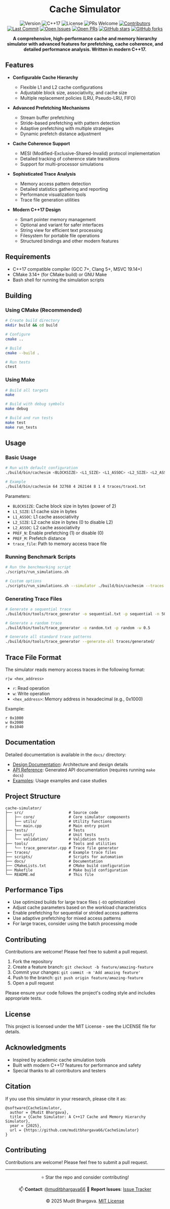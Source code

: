 <div align="center">

# Cache Simulator

![Version](https://img.shields.io/badge/version-1.1.0-blue)
![C++17](https://img.shields.io/badge/C%2B%2B-17-orange)
![License](https://img.shields.io/badge/license-MIT-green)
![PRs Welcome](https://img.shields.io/badge/PRs-welcome-brightgreen.svg?style=flat-square)
[![Contributors](https://img.shields.io/github/contributors/muditbhargava66/CacheSimulator)](https://github.com/muditbhargava66/CacheSimulator/graphs/contributors)
[![Last Commit](https://img.shields.io/github/last-commit/muditbhargava66/CacheSimulator)](https://github.com/muditbhargava66/CacheSimulator/commits/main)
[![Open Issues](https://img.shields.io/github/issues/muditbhargava66/CacheSimulator)](https://github.com/muditbhargava66/CacheSimulator/issues)
[![Open PRs](https://img.shields.io/github/issues-pr/muditbhargava66/CacheSimulator)](https://github.com/muditbhargava66/CacheSimulator/pulls)
[![GitHub stars](https://img.shields.io/github/stars/muditbhargava66/CacheSimulator)](https://github.com/muditbhargava66/CacheSimulator/stargazers)
[![GitHub forks](https://img.shields.io/github/forks/muditbhargava66/CacheSimulator)](https://github.com/muditbhargava66/CacheSimulator/network/members)

**A comprehensive, high-performance cache and memory hierarchy simulator with advanced features for prefetching, cache coherence, and detailed performance analysis. Written in modern C++17.**
</div>

## Features

- **Configurable Cache Hierarchy**
  - Flexible L1 and L2 cache configurations
  - Adjustable block size, associativity, and cache size
  - Multiple replacement policies (LRU, Pseudo-LRU, FIFO)

- **Advanced Prefetching Mechanisms**
  - Stream buffer prefetching
  - Stride-based prefetching with pattern detection
  - Adaptive prefetching with multiple strategies
  - Dynamic prefetch distance adjustment

- **Cache Coherence Support**
  - MESI (Modified-Exclusive-Shared-Invalid) protocol implementation
  - Detailed tracking of coherence state transitions
  - Support for multi-processor simulations

- **Sophisticated Trace Analysis**
  - Memory access pattern detection
  - Detailed statistics gathering and reporting
  - Performance visualization tools
  - Trace file generation utilities

- **Modern C++17 Design**
  - Smart pointer memory management
  - Optional and variant for safer interfaces
  - String view for efficient text processing
  - Filesystem for portable file operations
  - Structured bindings and other modern features

## Requirements

- C++17 compatible compiler (GCC 7+, Clang 5+, MSVC 19.14+)
- CMake 3.14+ (for CMake build) or GNU Make
- Bash shell for running the simulation scripts

## Building

### Using CMake (Recommended)

```bash
# Create build directory
mkdir build && cd build

# Configure
cmake ..

# Build
cmake --build .

# Run tests
ctest
```

### Using Make

```bash
# Build all targets
make

# Build with debug symbols
make debug

# Build and run tests
make test
make run_tests
```

## Usage

### Basic Usage

```bash
# Run with default configuration
./build/bin/cachesim <BLOCKSIZE> <L1_SIZE> <L1_ASSOC> <L2_SIZE> <L2_ASSOC> <PREF_N> <PREF_M> <trace_file>

# Example
./build/bin/cachesim 64 32768 4 262144 8 1 4 traces/trace1.txt
```

Parameters:
- `BLOCKSIZE`: Cache block size in bytes (power of 2)
- `L1_SIZE`: L1 cache size in bytes
- `L1_ASSOC`: L1 cache associativity
- `L2_SIZE`: L2 cache size in bytes (0 to disable L2)
- `L2_ASSOC`: L2 cache associativity
- `PREF_N`: Enable prefetching (1) or disable (0)
- `PREF_M`: Prefetch distance
- `trace_file`: Path to memory access trace file

### Running Benchmark Scripts

```bash
# Run the benchmarking script
./scripts/run_simulations.sh

# Custom options
./scripts/run_simulations.sh --simulator ./build/bin/cachesim --traces ./my_traces --results ./my_results
```

### Generating Trace Files

```bash
# Generate a sequential trace
./build/bin/tools/trace_generator -o sequential.txt -p sequential -n 5000

# Generate a random trace
./build/bin/tools/trace_generator -o random.txt -p random -w 0.5

# Generate all standard trace patterns
./build/bin/tools/trace_generator --generate-all traces/generated/
```

## Trace File Format

The simulator reads memory access traces in the following format:

```
r|w <hex_address>
```

- `r`: Read operation
- `w`: Write operation
- `<hex_address>`: Memory address in hexadecimal (e.g., 0x1000)

Example:
```
r 0x1000
w 0x2000
r 0x1040
```

## Documentation

Detailed documentation is available in the `docs/` directory:

- [Design Documentation](docs/design.md): Architecture and design details
- [API Reference](docs/generated/html/index.html): Generated API documentation (requires running `make docs`)
- [Examples](docs/examples.md): Usage examples and case studies

## Project Structure

```
cache-simulator/
├── src/                    # Source code
│   ├── core/               # Core simulator components
│   ├── utils/              # Utility functions
│   └── main.cpp            # Main entry point
├── tests/                  # Tests
│   ├── unit/               # Unit tests
│   └── validation/         # Validation tests
├── tools/                  # Tools and utilities
│   └── trace_generator.cpp # Trace file generator
├── traces/                 # Example trace files
├── scripts/                # Scripts for automation
├── docs/                   # Documentation
├── CMakeLists.txt          # CMake build configuration
├── Makefile                # Make build configuration
└── README.md               # This file
```

## Performance Tips

- Use optimized builds for large trace files (`-O3` optimization)
- Adjust cache parameters based on the workload characteristics
- Enable prefetching for sequential or strided access patterns
- Use adaptive prefetching for mixed access patterns
- For large traces, consider using the batch processing mode

## Contributing

Contributions are welcome! Please feel free to submit a pull request.

1. Fork the repository
2. Create a feature branch: `git checkout -b feature/amazing-feature`
3. Commit your changes: `git commit -m 'Add amazing feature'`
4. Push to the branch: `git push origin feature/amazing-feature`
5. Open a pull request

Please ensure your code follows the project's coding style and includes appropriate tests.

## License

This project is licensed under the MIT License - see the LICENSE file for details.

## Acknowledgments

- Inspired by academic cache simulation tools
- Built with modern C++17 features for performance and safety
- Special thanks to all contributors and testers

## Citation

If you use this simulator in your research, please cite it as:

```
@software{CacheSimulator,
  author = {Mudit Bhargava},
  title = {Cache Simulator: A C++17 Cache and Memory Hierarchy Simulator},
  year = {2025},
  url = {https://github.com/muditbhargava66/CacheSimulator}
}
```

## Contributing

Contributions are welcome! Please feel free to submit a pull request.

<div align="center">

---
⭐️ Star the repo and consider contributing!  
  
📫 **Contact**: [@muditbhargava66](https://github.com/muditbhargava66)
🐛 **Report Issues**: [Issue Tracker](https://github.com/muditbhargava66/CacheSimulator/issues)
  
© 2025 Mudit Bhargava. [MIT License](LICENSE)  
<!-- Copyright symbol using HTML entity for better compatibility -->
</div>